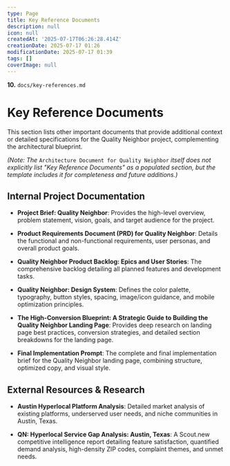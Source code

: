```yaml
---
type: Page
title: Key Reference Documents
description: null
icon: null
createdAt: '2025-07-17T06:26:28.414Z'
creationDate: 2025-07-17 01:26
modificationDate: 2025-07-17 01:39
tags: []
coverImage: null
---
```


**10.** `docs/key-references.md`

# Key Reference Documents

This section lists other important documents that provide additional context or detailed specifications for the Quality Neighbor project, complementing the architectural blueprint.

*(Note: The* `Architecture Document for Quality Neighbor` *itself does not explicitly list "Key Reference Documents" as a populated section, but the template includes it for completeness and future additions.)*

## Internal Project Documentation

- **Project Brief: Quality Neighbor**: Provides the high-level overview, problem statement, vision, goals, and target audience for the project.

- **Product Requirements Document (PRD) for Quality Neighbor**: Details the functional and non-functional requirements, user personas, and overall product goals.

- **Quality Neighbor Product Backlog: Epics and User Stories**: The comprehensive backlog detailing all planned features and development tasks.

- **Quality Neighbor: Design System**: Defines the color palette, typography, button styles, spacing, image/icon guidance, and mobile optimization principles.

- **The High-Conversion Blueprint: A Strategic Guide to Building the Quality Neighbor Landing Page**: Provides deep research on landing page best practices, conversion strategies, and detailed section breakdowns for the landing page.

- **Final Implementation Prompt**: The complete and final implementation brief for the Quality Neighbor landing page, combining structure, optimized copy, and visual style.

## External Resources & Research

- **Austin Hyperlocal Platform Analysis**: Detailed market analysis of existing platforms, underserved user needs, and niche communities in Austin, Texas.

- **QN: Hyperlocal Service Gap Analysis: Austin, Texas**: A Scout.new competitive intelligence report detailing feature satisfaction, quantified demand analysis, high-density ZIP codes, complaint themes, and unmet needs.

